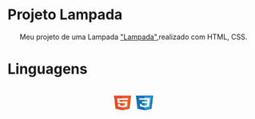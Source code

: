# Projeto Lampada

<p align="center">
 Meu projeto de uma Lampada <a href="https://drey021.github.io/Lampada/" target="_blank">"Lampada"</a>,realizado com HTML, CSS.
</p>


# Linguagens

<div  align="center"> 
  <div style="display: inline_block"><br>
  <img align="center" alt="HTML" height="30" width="40" src="https://raw.githubusercontent.com/devicons/devicon/master/icons/html5/html5-original.svg">
  <img align="center" alt="CSS" height="30" width="40" src="https://raw.githubusercontent.com/devicons/devicon/master/icons/css3/css3-original.svg">
</div>
